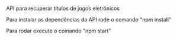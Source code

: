 API para recuperar títulos de jogos eletrônicos

Para instalar as dependências da API rode o comando "npm install"

Para rodar execute o comando "npm start"
